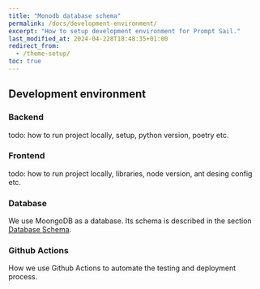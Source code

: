 ```yaml
---
title: "Monodb database schema"
permalink: /docs/development-environment/
excerpt: "How to setup development environment for Prompt Sail."
last_modified_at: 2024-04-228T18:48:35+01:00
redirect_from:
  - /theme-setup/
toc: true
---
```


## Development environment




### Backend

todo: how to run project locally, setup, python version, poetry etc.



### Frontend

todo: how to run project locally, libraries, node version, ant desing config etc.




### Database

We use MoongoDB as a database. Its schema is described in the section [Database Schema](/docs/database-schema/).


### Github Actions

How we use Github Actions to automate the testing and deployment process.


